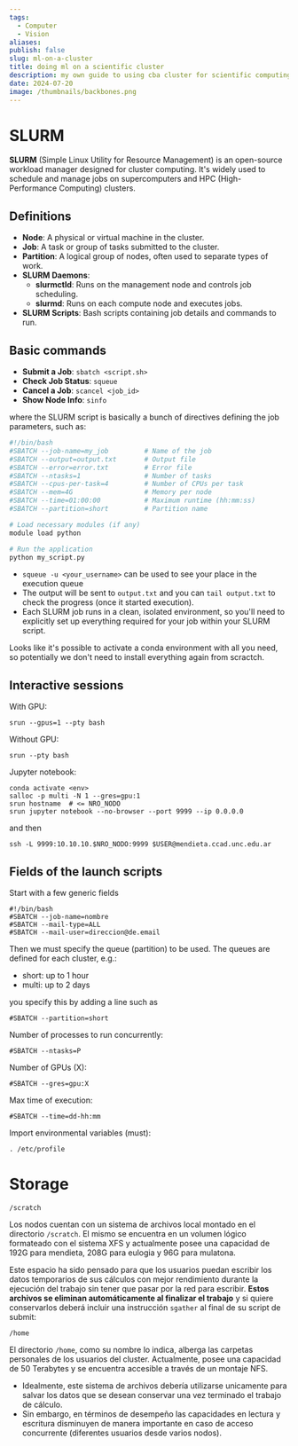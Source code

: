 ```yaml
---
tags:
  - Computer
  - Vision
aliases: 
publish: false
slug: ml-on-a-cluster
title: doing ml on a scientific cluster
description: my own guide to using cba cluster for scientific computing
date: 2024-07-20
image: /thumbnails/backbones.png
---
```

# SLURM

**SLURM** (Simple Linux Utility for Resource Management) is an open-source workload manager designed for cluster computing. It's widely used to schedule and manage jobs on supercomputers and HPC (High-Performance Computing) clusters.

## Definitions

- **Node**: A physical or virtual machine in the cluster.
- **Job**: A task or group of tasks submitted to the cluster.
- **Partition**: A logical group of nodes, often used to separate types of work.
- **SLURM Daemons**:
    - **slurmctld**: Runs on the management node and controls job scheduling.
    - **slurmd**: Runs on each compute node and executes jobs.
- **SLURM Scripts**: Bash scripts containing job details and commands to run.

## Basic commands

- **Submit a Job**: `sbatch <script.sh>`
- **Check Job Status**: `squeue`
- **Cancel a Job**: `scancel <job_id>`
- **Show Node Info**: `sinfo`

where the SLURM script is basically a bunch of directives defining the job parameters, such as:

```bash
#!/bin/bash
#SBATCH --job-name=my_job         # Name of the job
#SBATCH --output=output.txt       # Output file
#SBATCH --error=error.txt         # Error file
#SBATCH --ntasks=1                # Number of tasks
#SBATCH --cpus-per-task=4         # Number of CPUs per task
#SBATCH --mem=4G                  # Memory per node
#SBATCH --time=01:00:00           # Maximum runtime (hh:mm:ss)
#SBATCH --partition=short         # Partition name

# Load necessary modules (if any)
module load python

# Run the application
python my_script.py
```

- `squeue -u <your_username>` can be used to see your place in the execution queue
- The output will be sent to `output.txt` and you can `tail output.txt` to check the progress (once it started execution).
- Each SLURM job runs in a clean, isolated environment, so you'll need to explicitly set up everything required for your job within your SLURM script.


Looks like it's possible to activate a conda environment with all you need, so potentially we don't need to install everything again from scractch.

## Interactive sessions

With GPU:
```
srun --gpus=1 --pty bash
```

Without GPU:
```
srun --pty bash
```

Jupyter notebook:

```
conda activate <env>
salloc -p multi -N 1 --gres=gpu:1
srun hostname  # <= NRO_NODO
srun jupyter notebook --no-browser --port 9999 --ip 0.0.0.0
```

and then

```
ssh -L 9999:10.10.10.$NRO_NODO:9999 $USER@mendieta.ccad.unc.edu.ar
```

## Fields of the launch scripts

Start with a few generic fields

```
#!/bin/bash
#SBATCH --job-name=nombre
#SBATCH --mail-type=ALL
#SBATCH --mail-user=direccion@de.email
```

Then we must specify the queue (partition) to be used. The queues are defined for each cluster, e.g.:
* short: up to 1 hour
* multi: up to 2 days

you specify this by adding a line such as
```
#SBATCH --partition=short
```

Number of processes to run concurrently:

```
#SBATCH --ntasks=P
```
Number of GPUs (X):
```
#SBATCH --gres=gpu:X
```

Max time of execution:
```
#SBATCH --time=dd-hh:mm
```

Import environmental variables (must):

```
. /etc/profile
```

# Storage

`/scratch`

Los nodos cuentan con un sistema de archivos local montado en el directorio `/scratch`. El mismo se encuentra en un volumen lógico formateado con el sistema XFS y actualmente posee una capacidad de 192G para mendieta, 208G para eulogia y 96G para mulatona.

Este espacio ha sido pensado para que los usuarios puedan escribir los datos temporarios de sus cálculos con mejor rendimiento durante la ejecución del trabajo sin tener que pasar por la red para escribir. **Estos archivos se eliminan automáticamente al finalizar el trabajo** y si quiere conservarlos deberá incluir una instrucción `sgather` al final de su script de submit:

`/home`

El directorio `/home`, como su nombre lo indica, alberga las carpetas personales de los usuarios del cluster. Actualmente, posee una capacidad de 50 Terabytes y se encuentra accesible a través de un montaje NFS.
- Idealmente, este sistema de archivos debería utilizarse unicamente para salvar los datos que se desean conservar una vez terminado el trabajo de cálculo.
- Sin embargo, en términos de desempeño las capacidades en lectura y escritura disminuyen de manera importante en caso de acceso concurrente (diferentes usuarios desde varios nodos).
